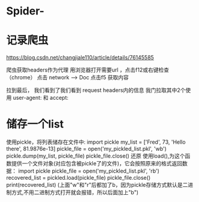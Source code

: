 # Spider-
# 记录爬虫
https://blog.csdn.net/changjiale110/article/details/76145585 


爬虫获取headers作为代理 用浏览器打开需要url ，点击f12或右键检查（chrome） 点击 network –> Doc 点击f5 获取内容

拉到最后， 我们看到了我们看到 request headers内的信息 我门拉取其中2个使用 user-agent: 和 accept:

# 储存一个list
使用pickle，将列表储存在文件中:
import pickle
my_list = ['Fred', 73, 'Hello there', 81.9876e-13]
pickle_file = open('my_pickled_list.pkl', 'wb')
pickle.dump(my_list, pickle_file)
pickle_file.close()
还原
使用load(),为这个函数提供一个文件对象(对应包含被pickle了的文件)，它会按照原来的格式返回数据：
import pickle
pickle_file = open('my_pickled_list.pkl', 'rb')
recovered_list = pickled.load(pickle_file)
pickle_file.close()
print(recovered_list)
(上面"w"和"r"后都加了b，因为pickle存储方式默认是二进制方式,不用二进制方式打开就会报错，所以后面加上"b")

